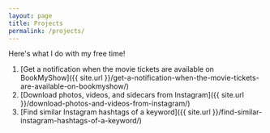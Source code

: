 ```yaml
---
layout: page
title: Projects
permalink: /projects/
---
```


Here's what I do with my free time!

1. [Get a notification when the movie tickets are available on BookMyShow]({{ site.url }}/get-a-notification-when-the-movie-tickets-are-available-on-bookmyshow/)
2. [Download photos, videos, and sidecars from Instagram]({{ site.url }}/download-photos-and-videos-from-instagram/)
3. [Find similar Instagram hashtags of a keyword]({{ site.url }}/find-similar-instagram-hashtags-of-a-keyword/)
